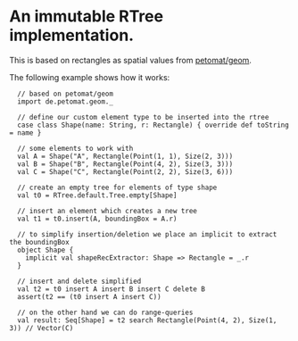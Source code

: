 # An immutable RTree implementation.
This is based on rectangles as spatial values from [petomat/geom](https://github.com/petomat/geom).



The following example shows how it works:


```
  // based on petomat/geom
  import de.petomat.geom._

  // define our custom element type to be inserted into the rtree
  case class Shape(name: String, r: Rectangle) { override def toString = name }

  // some elements to work with
  val A = Shape("A", Rectangle(Point(1, 1), Size(2, 3)))
  val B = Shape("B", Rectangle(Point(4, 2), Size(3, 3)))
  val C = Shape("C", Rectangle(Point(2, 2), Size(3, 6)))

  // create an empty tree for elements of type shape
  val t0 = RTree.default.Tree.empty[Shape]

  // insert an element which creates a new tree
  val t1 = t0.insert(A, boundingBox = A.r)

  // to simplify insertion/deletion we place an implicit to extract the boundingBox
  object Shape {
    implicit val shapeRecExtractor: Shape => Rectangle = _.r
  }

  // insert and delete simplified
  val t2 = t0 insert A insert B insert C delete B
  assert(t2 == (t0 insert A insert C))

  // on the other hand we can do range-queries
  val result: Seq[Shape] = t2 search Rectangle(Point(4, 2), Size(1, 3)) // Vector(C)
```